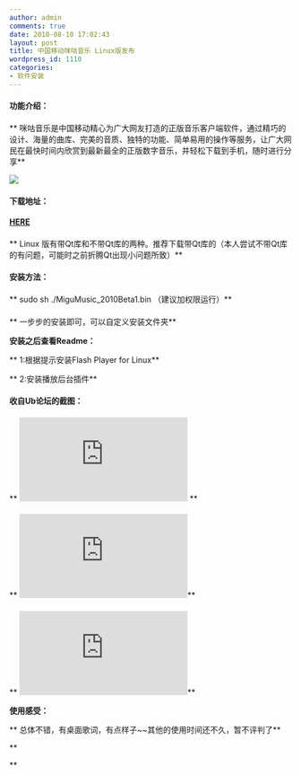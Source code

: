 ```yaml
---
author: admin
comments: true
date: 2010-08-10 17:02:43
layout: post
title: 中国移动咪咕音乐 Linux版发布
wordpress_id: 1110
categories:
- 软件安装
---
```


#### 
**功能介绍：**

#### 
** 咪咕音乐是中国移动精心为广大网友打造的正版音乐客户端软件，通过精巧的设计、海量的曲库、完美的音质、独特的功能、简单易用的操作等服务，让广大网民在最快时间内欣赏到最新最全的正版数字音乐，并轻松下载到手机，随时进行分享**

![](http://music.10086.cn/newweb/zq/2009/migu_music_client/images2/bg3.jpg)

#### 
**下载地址：**

#### 
**[ HERE](http://music.10086.cn/newweb/zq/2009/migu_music_client/default/_/_/_/_/_/_/p.html)**

#### 
** Linux 版有带Qt库和不带Qt库的两种。推荐下载带Qt库的（本人尝试不带Qt库的有问题，可能时之前折腾Qt出现小问题所致）**

#### 
**安装方法：**

#### 
** sudo sh ./MiguMusic_2010Beta1.bin （建议加权限运行）**

#### 
** 一步步的安装即可，可以自定义安装文件夹**

**安装之后查看Readme：**

** 1:根据提示安装Flash Player for Linux**

** 2:安装播放后台插件**

#### 
**收自Ub论坛的截图：**

#### 
** ![](http://forum.ubuntu.org.cn/download/file.php?id=112274&t=1) **

#### 
** ![](http://forum.ubuntu.org.cn/download/file.php?id=112273&t=1)**

#### 
** ![](http://forum.ubuntu.org.cn/download/file.php?id=112272&t=1)**

**使用感受：**

** 总体不错，有桌面歌词，有点样子~~其他的使用时间还不久，暂不评判了**

**  

**

